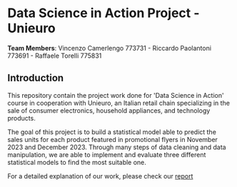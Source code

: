 # Data Science in Action Project - Unieuro

**Team Members**: Vincenzo Camerlengo 773731 - Riccardo Paolantoni 773691 - Raffaele Torelli 775831 

## Introduction
This repository contain the project work done for 'Data Science in Action' course in cooperation with Unieuro, an Italian retail chain specializing in the sale of consumer electronics, household appliances, and technology products.

The goal of this project is to build a statistical model able to predict the sales units for each product featured in promotional flyers in November 2023 and December 2023.
Through many steps of data cleaning and data manipulation, we are able to implement and evaluate three different statistical models to find the most suitable one. 

For a detailed explanation of our work, please check our [report](./Report.pdf)
